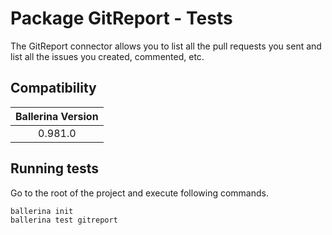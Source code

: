# Package GitReport - Tests

The GitReport connector allows you to list all the pull requests you sent and list all the issues you created, commented, etc.

## Compatibility

| Ballerina Version  |
|:------------------:|
| 0.981.0            |

## Running tests
Go to the root of the project and execute following commands.
```
ballerina init
ballerina test gitreport
```
